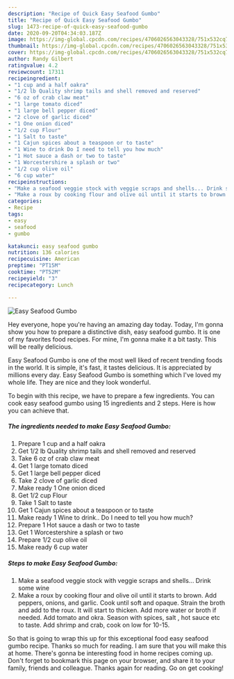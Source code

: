 ```yaml
---
description: "Recipe of Quick Easy Seafood Gumbo"
title: "Recipe of Quick Easy Seafood Gumbo"
slug: 1473-recipe-of-quick-easy-seafood-gumbo
date: 2020-09-20T04:34:03.187Z
image: https://img-global.cpcdn.com/recipes/4706026563043328/751x532cq70/easy-seafood-gumbo-recipe-main-photo.jpg
thumbnail: https://img-global.cpcdn.com/recipes/4706026563043328/751x532cq70/easy-seafood-gumbo-recipe-main-photo.jpg
cover: https://img-global.cpcdn.com/recipes/4706026563043328/751x532cq70/easy-seafood-gumbo-recipe-main-photo.jpg
author: Randy Gilbert
ratingvalue: 4.2
reviewcount: 17311
recipeingredient:
- "1 cup and a half oakra"
- "1/2 lb Quality shrimp tails and shell removed and reserved"
- "6 oz of crab claw meat"
- "1 large tomato diced"
- "1 large bell pepper diced"
- "2 clove of garlic diced"
- "1 One onion diced"
- "1/2 cup Flour"
- "1 Salt to taste"
- "1 Cajun spices about a teaspoon or to taste"
- "1 Wine to drink Do I need to tell you how much"
- "1 Hot sauce a dash or two to taste"
- "1 Worcestershire a splash or two"
- "1/2 cup olive oil"
- "6 cup water"
recipeinstructions:
- "Make a seafood veggie stock with veggie scraps and shells... Drink some wine"
- "Make a roux by cooking flour and olive oil until it starts to brown.  Add peppers, onions, and garlic. Cook until soft and opaque. Strain the broth and add to the roux. It will start to thicken. Add more water or broth if needed. Add tomato and okra. Season with spices, salt , hot sauce etc to taste. Add shrimp and crab, cook on low for 10-15."
categories:
- Recipe
tags:
- easy
- seafood
- gumbo

katakunci: easy seafood gumbo 
nutrition: 136 calories
recipecuisine: American
preptime: "PT15M"
cooktime: "PT52M"
recipeyield: "3"
recipecategory: Lunch

---
```



![Easy Seafood Gumbo](https://img-global.cpcdn.com/recipes/4706026563043328/751x532cq70/easy-seafood-gumbo-recipe-main-photo.jpg)

Hey everyone, hope you're having an amazing day today. Today, I'm gonna show you how to prepare a distinctive dish, easy seafood gumbo. It is one of my favorites food recipes. For mine, I'm gonna make it a bit tasty. This will be really delicious.

Easy Seafood Gumbo is one of the most well liked of recent trending foods in the world. It is simple, it's fast, it tastes delicious. It is appreciated by millions every day. Easy Seafood Gumbo is something which I've loved my whole life. They are nice and they look wonderful.




To begin with this recipe, we have to prepare a few ingredients. You can cook easy seafood gumbo using 15 ingredients and 2 steps. Here is how you can achieve that.

<!--inarticleads1-->

##### The ingredients needed to make Easy Seafood Gumbo:

1. Prepare 1 cup and a half oakra
1. Get 1/2 lb Quality shrimp tails and shell removed and reserved
1. Take 6 oz of crab claw meat
1. Get 1 large tomato diced
1. Get 1 large bell pepper diced
1. Take 2 clove of garlic diced
1. Make ready 1 One onion diced
1. Get 1/2 cup Flour
1. Take 1 Salt to taste
1. Get 1 Cajun spices about a teaspoon or to taste
1. Make ready 1 Wine to drink.. Do I need to tell you how much?
1. Prepare 1 Hot sauce a dash or two to taste
1. Get 1 Worcestershire a splash or two
1. Prepare 1/2 cup olive oil
1. Make ready 6 cup water




<!--inarticleads2-->

##### Steps to make Easy Seafood Gumbo:

1. Make a seafood veggie stock with veggie scraps and shells... Drink some wine
1. Make a roux by cooking flour and olive oil until it starts to brown.  Add peppers, onions, and garlic. Cook until soft and opaque. Strain the broth and add to the roux. It will start to thicken. Add more water or broth if needed. Add tomato and okra. Season with spices, salt , hot sauce etc to taste. Add shrimp and crab, cook on low for 10-15.




So that is going to wrap this up for this exceptional food easy seafood gumbo recipe. Thanks so much for reading. I am sure that you will make this at home. There's gonna be interesting food in home recipes coming up. Don't forget to bookmark this page on your browser, and share it to your family, friends and colleague. Thanks again for reading. Go on get cooking!
